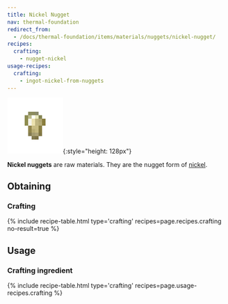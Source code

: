 ```yaml
---
title: Nickel Nugget
nav: thermal-foundation
redirect_from:
  - /docs/thermal-foundation/items/materials/nuggets/nickel-nugget/
recipes:
  crafting:
    - nugget-nickel
usage-recipes:
  crafting:
    - ingot-nickel-from-nuggets
---
```


![Nickel nugget](/assets/images/thermal-foundation/nugget-nickel.png){:style="height: 128px"}


**Nickel nuggets** are raw materials. They are the nugget form of
[nickel](/docs/nickel-ingot/).


Obtaining
---------

### Crafting
{% include recipe-table.html type='crafting' recipes=page.recipes.crafting no-result=true %}


Usage
-----

### Crafting ingredient
{% include recipe-table.html type='crafting' recipes=page.usage-recipes.crafting %}
